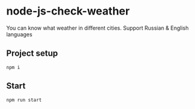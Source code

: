 # node-js-check-weather

You can know what weather in different cities. Support Russian & English languages

## Project setup
```
npm i
```

## Start

```
npm run start
```
